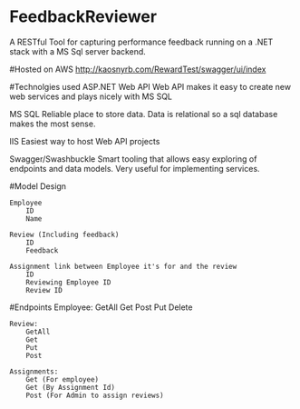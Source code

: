 # FeedbackReviewer
A RESTful Tool for capturing performance feedback running on a .NET stack with a MS Sql server backend.

#Hosted on AWS
http://kaosnyrb.com/RewardTest/swagger/ui/index


#Technolgies used
ASP.NET Web API
    Web API makes it easy to create new web services and plays nicely with MS SQL

MS SQL
    Reliable place to store data. Data is relational so a sql database makes the most sense.

IIS
    Easiest way to host Web API projects

Swagger/Swashbuckle
    Smart tooling that allows easy exploring of endpoints and data models. Very useful for implementing services.

#Model Design

	Employee
		ID
		Name

	Review (Including feedback)
		ID
		Feedback

    Assignment link between Employee it's for and the review
		ID
		Reviewing Employee ID
		Review ID

#Endpoints
    Employee:
		GetAll
		Get
		Post
		Put
		Delete

	Review:
		GetAll
		Get
		Put
		Post

	Assignments:
		Get (For employee)
		Get (By Assignment Id)
		Post (For Admin to assign reviews)

